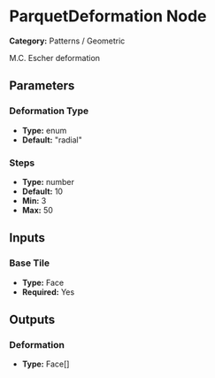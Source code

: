 
# ParquetDeformation Node

**Category:** Patterns / Geometric

M.C. Escher deformation

## Parameters


### Deformation Type
- **Type:** enum
- **Default:** "radial"





### Steps
- **Type:** number
- **Default:** 10
- **Min:** 3
- **Max:** 50



## Inputs


### Base Tile
- **Type:** Face
- **Required:** Yes



## Outputs


### Deformation
- **Type:** Face[]




